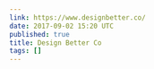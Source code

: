 ```yaml
---
link: https://www.designbetter.co/
date: 2017-09-02 15:20 UTC
published: true
title: Design Better Co
tags: []
---
```



